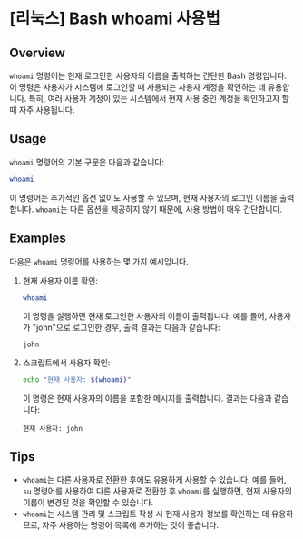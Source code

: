 # [리눅스] Bash whoami 사용법

## Overview
`whoami` 명령어는 현재 로그인한 사용자의 이름을 출력하는 간단한 Bash 명령입니다. 이 명령은 사용자가 시스템에 로그인할 때 사용되는 사용자 계정을 확인하는 데 유용합니다. 특히, 여러 사용자 계정이 있는 시스템에서 현재 사용 중인 계정을 확인하고자 할 때 자주 사용됩니다.

## Usage
`whoami` 명령어의 기본 구문은 다음과 같습니다:

```bash
whoami
```

이 명령어는 추가적인 옵션 없이도 사용할 수 있으며, 현재 사용자의 로그인 이름을 출력합니다. `whoami`는 다른 옵션을 제공하지 않기 때문에, 사용 방법이 매우 간단합니다.

## Examples
다음은 `whoami` 명령어를 사용하는 몇 가지 예시입니다.

1. 현재 사용자 이름 확인:
   ```bash
   whoami
   ```
   이 명령을 실행하면 현재 로그인한 사용자의 이름이 출력됩니다. 예를 들어, 사용자가 "john"으로 로그인한 경우, 출력 결과는 다음과 같습니다:
   ```
   john
   ```

2. 스크립트에서 사용자 확인:
   ```bash
   echo "현재 사용자: $(whoami)"
   ```
   이 명령은 현재 사용자의 이름을 포함한 메시지를 출력합니다. 결과는 다음과 같습니다:
   ```
   현재 사용자: john
   ```

## Tips
- `whoami`는 다른 사용자로 전환한 후에도 유용하게 사용할 수 있습니다. 예를 들어, `su` 명령어를 사용하여 다른 사용자로 전환한 후 `whoami`를 실행하면, 현재 사용자의 이름이 변경된 것을 확인할 수 있습니다.
- `whoami`는 시스템 관리 및 스크립트 작성 시 현재 사용자 정보를 확인하는 데 유용하므로, 자주 사용하는 명령어 목록에 추가하는 것이 좋습니다.